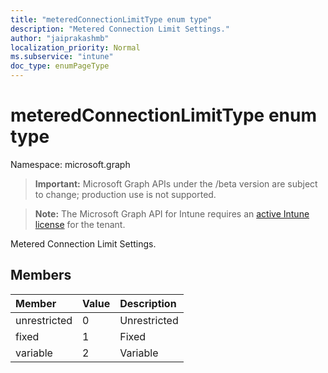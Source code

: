 ```yaml
---
title: "meteredConnectionLimitType enum type"
description: "Metered Connection Limit Settings."
author: "jaiprakashmb"
localization_priority: Normal
ms.subservice: "intune"
doc_type: enumPageType
---
```


# meteredConnectionLimitType enum type

Namespace: microsoft.graph
> **Important:** Microsoft Graph APIs under the /beta version are subject to change; production use is not supported.

> **Note:** The Microsoft Graph API for Intune requires an [active Intune license](https://go.microsoft.com/fwlink/?linkid=839381) for the tenant.


Metered Connection Limit Settings.

## Members
|Member|Value|Description|
|:---|:---|:---|
|unrestricted|0|Unrestricted|
|fixed|1|Fixed|
|variable|2|Variable|
